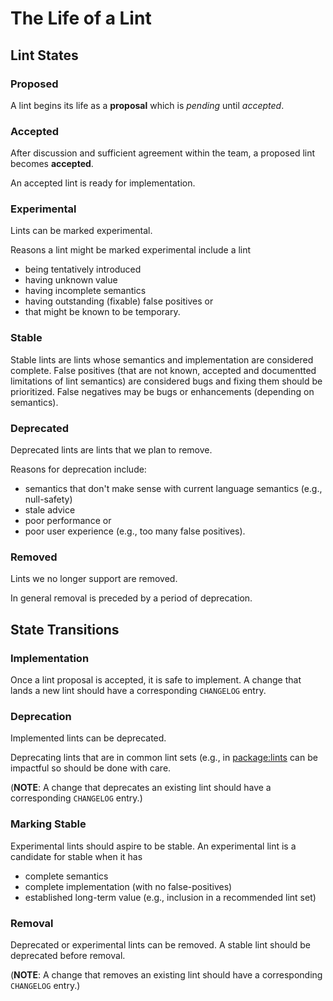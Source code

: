 # The Life of a Lint

## Lint States

### Proposed

A lint begins its life as a **proposal** which is _pending_ until _accepted_.

### Accepted

After discussion and sufficient agreement within the team, a proposed lint becomes **accepted**.

An accepted lint is ready for implementation.

### Experimental

Lints can be marked experimental. 

Reasons a lint might be marked experimental include a lint

* being tentatively introduced
* having unknown value
* having incomplete semantics
* having outstanding (fixable) false positives or
* that might be known to be temporary.

### Stable

Stable lints are lints whose semantics and implementation are considered complete. False
positives (that are not known, accepted and documentted limitations of lint semantics) are
considered bugs and fixing them should be prioritized. False negatives may be bugs or
enhancements (depending on semantics).

### Deprecated

Deprecated lints are lints that we plan to remove.

Reasons for deprecation include:

* semantics that don't make sense with current language semantics (e.g., null-safety)
* stale advice
* poor performance or
* poor user experience (e.g., too many false positives).

### Removed

Lints we no longer support are removed.

In general removal is preceded by a period of deprecation.

## State Transitions

### Implementation

Once a lint proposal is accepted, it is safe to implement. A change that lands a new lint should
have a corresponding `CHANGELOG` entry.

### Deprecation

Implemented lints can be deprecated.

Deprecating lints that are in common lint sets (e.g., in [package:lints](https://github.com/dart-lang/lints)
can be impactful so should be done with care.

(**NOTE**: A change that deprecates an existing lint should have a corresponding `CHANGELOG` entry.)

### Marking Stable

Experimental lints should aspire to be stable. An experimental lint is a candidate for stable when it has

* complete semantics
* complete implementation (with no false-positives)
* established long-term value (e.g., inclusion in a recommended lint set)

### Removal

Deprecated or experimental lints can be removed. A stable lint should be deprecated before removal.

(**NOTE**: A change that removes an existing lint should have a corresponding `CHANGELOG` entry.)

